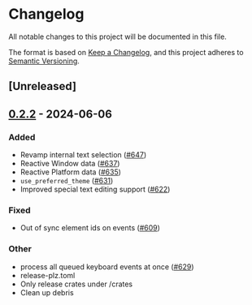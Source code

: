 # Changelog
All notable changes to this project will be documented in this file.

The format is based on [Keep a Changelog](https://keepachangelog.com/en/1.0.0/),
and this project adheres to [Semantic Versioning](https://semver.org/spec/v2.0.0.html).

## [Unreleased]

## [0.2.2](https://github.com/dload0/freya/compare/freya-testing-v0.2.1...freya-testing-v0.2.2) - 2024-06-06

### Added
- Revamp internal text selection ([#647](https://github.com/dload0/freya/pull/647))
- Reactive Window data ([#637](https://github.com/dload0/freya/pull/637))
- Reactive Platform data ([#635](https://github.com/dload0/freya/pull/635))
- `use_preferred_theme` ([#631](https://github.com/dload0/freya/pull/631))
- Improved special text editing support ([#622](https://github.com/dload0/freya/pull/622))

### Fixed
- Out of sync element ids on events ([#609](https://github.com/dload0/freya/pull/609))

### Other
- process all queued keyboard events at once ([#629](https://github.com/dload0/freya/pull/629))
- release-plz.toml
- Only release crates under /crates
- Clean up debris
